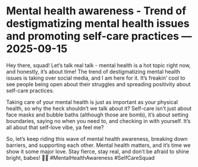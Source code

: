 # Mental health awareness - Trend of destigmatizing mental health issues and promoting self-care practices — 2025-09-15

Hey there, squad! Let’s talk real talk - mental health is a hot topic right now, and honestly, it’s about time! The trend of destigmatizing mental health issues is taking over social media, and I am here for it. It’s freakin’ cool to see people being open about their struggles and spreading positivity about self-care practices.

Taking care of your mental health is just as important as your physical health, so why the heck shouldn’t we talk about it? Self-care isn’t just about face masks and bubble baths (although those are bomb), it’s about setting boundaries, saying no when you need to, and checking in with yourself. It’s all about that self-love vibe, ya feel me?

So, let’s keep riding this wave of mental health awareness, breaking down barriers, and supporting each other. Mental health matters, and it’s time we show it some major love. Stay fierce, stay real, and don’t be afraid to shine bright, babes! 💖✨ #MentalHealthAwareness #SelfCareSquad